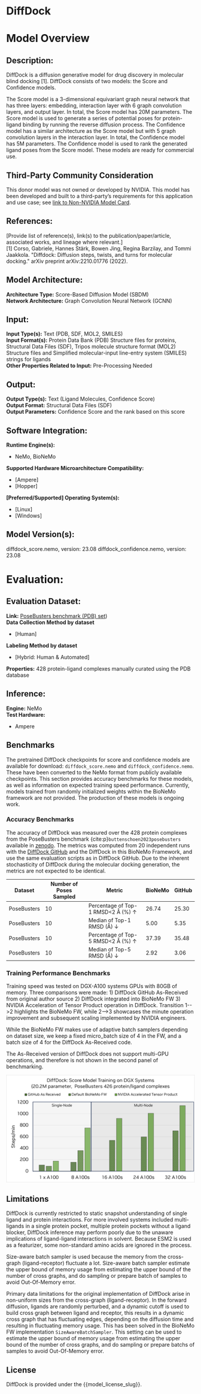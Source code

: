 # DiffDock
# Model Overview

## Description:

DiffDock is a diffusion generative model for drug discovery in molecular blind docking [1]. DiffDock consists of two models: the Score and Confidence models. <br>

The Score model is a 3-dimensional equivariant graph neural network that has three layers: embedding, interaction layer with 6 graph convolution layers, and output layer. In total, the Score model has 20M parameters. The Score model is used to generate a series of potential poses for protein-ligand binding by running the reverse diffusion process. The Confidence model has a similar architecture as the Score model but with 5 graph convolution layers in the interaction layer. In total, the Confidence model has 5M parameters. The Confidence model is used to rank the generated ligand poses from the Score model. These models are ready for commercial use.  <br>

## Third-Party Community Consideration 
This donor model was not owned or developed by NVIDIA. This model has been developed and built to a third-party’s requirements for this application and use case; see [link to Non-NVIDIA Model Card](https://github.com/gcorso/DiffDock/tree/main). 

## References:
[Provide list of reference(s), link(s) to the publication/paper/article, associated works, and lineage where relevant.]  <br> 
[1] Corso, Gabriele, Hannes Stärk, Bowen Jing, Regina Barzilay, and Tommi Jaakkola. "Diffdock: Diffusion steps, twists, and turns for molecular docking." arXiv preprint arXiv:2210.01776 (2022).

## Model Architecture: 
**Architecture Type:** Score-Based Diffusion Model (SBDM)  <br>
**Network Architecture:**  Graph Convolution Neural Network (GCNN) <br>

## Input:
**Input Type(s):**  Text (PDB, SDF, MOL2, SMILES) <br>
**Input Format(s):** Protein Data Bank (PDB) Structure files for proteins, Structural Data Files (SDF), Tripos molecule structure format (MOL2) Structure files and Simplified molecular-input line-entry system (SMILES) strings for ligands <br>
**Other Properties Related to Input:** Pre-Processing Needed <br>

## Output:
**Output Type(s):** Text (Ligand Molecules, Confidence Score) <br>
**Output Format:** Structural Data Files (SDF) <br>
**Output Parameters:** Confidence Score and the rank based on this score<br>

## Software Integration:
**Runtime Engine(s):** 
* NeMo, BioNeMo <br> 

**Supported Hardware Microarchitecture Compatibility:** <br>
* [Ampere] <br>
* [Hopper] <br>

**[Preferred/Supported] Operating System(s):** <br>
* [Linux] <br>
* [Windows] <br>

## Model Version(s): 
diffdock_score.nemo, version: 23.08
diffdock_confidence.nemo, version: 23.08

# Evaluation: 
## Evaluation Dataset:
**Link:** [PoseBusters benchmark (PDB) set](https://zenodo.org/records/8278563))  <br>
**Data Collection Method by dataset** <br>
* [Human] <br>

**Labeling Method by dataset** <br>
* [Hybrid: Human & Automated] <br>

**Properties:** 428 protein-ligand complexes manually curated using the PDB database <br>

## Inference:
**Engine:** NeMo <br>
**Test Hardware:** <br>
* Ampere <br>

## Benchmarks

The pretrained DiffDock checkpoints for score and confidence models are available for download: `diffdock_score.nemo` and `diffdock_confidence.nemo`. These have been converted to the NeMo format from publicly available checkpoints. This section provides accuracy benchmarks for these models, as well as information on expected training speed performance. Currently, models trained from randomly initialized weights within the BioNeMo framework are not provided. The production of these models is ongoing work.

### Accuracy Benchmarks

The accuracy of DiffDock was measured over the 428 protein complexes from the PoseBusters benchmark {cite:p}`buttenschoen2023posebusters` available in [zenodo](https://zenodo.org/records/8278563). The metrics was computed from 20 independent runs with the [DiffDock GitHub](https://github.com/gcorso/DiffDock/commit/bc6b5151457ea5304ee69779d92de0fded599a2c) and the DiffDock in this BioNeMo Framework, and use the same evaluation scripts as in DiffDock GitHub. Due to the inherent stochasticity of DiffDock during the molecular docking generation, the metrics are not expected to be identical.

| Dataset     | Number of Poses Sampled | Metric                                  | BioNeMo | GitHub |
|-------------|-------------------------|-----------------------------------------|---------|--------|
| PoseBusters |            10           | Percentage of Top-1 RMSD<2 Å (%) &uarr; | 26.74   | 25.30  |
| PoseBusters |            10           | Median of Top-1 RMSD (Å) &darr;         | 5.00    | 5.35   |
| PoseBusters |            10           | Percentage of Top-5 RMSD<2 Å (%) &uarr; | 37.39   | 35.48  |
| PoseBusters |            10           | Median of Top-5 RMSD (Å) &darr;         | 2.92    | 3.06   |


### Training Performance Benchmarks

Training speed was tested on DGX-A100 systems GPUs with 80GB of memory. Three comparisons were made: 1) DiffDock GitHub As-Received from original author source 2) DiffDock integrated into BioNeMo FW 3) NVIDIA Acceleration of Tensor Product operation in DiffDock. Transition 1-->2 highlights the BioNeMo FW, while 2-->3 showcases the minute operation improvement and subsequent scaling implemented by NVIDIA engineers. 

While the BioNeMo FW makes use of adaptive batch samplers depending on dataset size, we keep a fixed micro_batch size of 4 in the FW, and a batch size of 4 for the DiffDock As-Received code.

The As-Received version of DiffDock does not support multi-GPU operations, and therefore is not shown in the second panel of benchmarking. 

![EquiDock benchmarks](../images/diffdock_perf.png)

## Limitations
DiffDock is currently restricted to static snapshot understanding of single ligand and protein interactions. For more involved systems included multi-ligands in a single protein pocket, multiple protein pockets without a ligand blocker, DiffDock inference may perform poorly due to the unaware implications of ligand-ligand interactions in solvent. Because ESM2 is used as a featurizer, some non-standard amino acids are ignored in the process. 

Size-aware batch sampler is used because the memory from the cross-graph (ligand-receptor) fluctuate a lot.  Size-aware batch sampler estimate the upper bound of memory usage from estimating the upper bound of the number of cross graphs, and do sampling or prepare batch of samples to avoid Out-Of-Memory error.

Primary data limitations for the original implementation of DiffDock arise in non-uniform sizes from the cross-graph (ligand-receptor). In the forward diffusion, ligands are randomly perturbed, and a dynamic cutoff is used to build cross graph between ligand and receptor, this results in a dynamic cross graph that has fluctuating edges, depending on the diffusion time and resulting in fluctuating memory usage. This has been solved in the BioNeMo FW implementation `SizeAwareBatchSampler`. This setting can be used to estimate the upper bound of memory usage from estimating the upper bound of the number of cross graphs, and do sampling or prepare batchs of samples to avoid Out-Of-Memory error.

## License
DiffDock is provided under the {{model_license_slug}}.
